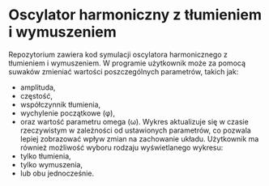 # Oscylator harmoniczny z tłumieniem i wymuszeniem
Repozytorium zawiera kod symulacji oscylatora harmonicznego z tłumieniem i wymuszeniem. W programie użytkownik może za pomocą suwaków zmieniać wartości poszczególnych parametrów, takich jak:
- amplituda,
- częstość,
- współczynnik tłumienia,
- wychylenie początkowe (φ),
- oraz wartość parametru omega (ω).
Wykres aktualizuje się w czasie rzeczywistym w zależności od ustawionych parametrów, co pozwala lepiej zobrazować wpływ zmian na zachowanie układu. Użytkownik ma również możliwość wyboru rodzaju wyświetlanego wykresu:
- tylko tłumienia,
- tylko wymuszenia,
- lub obu jednocześnie.
